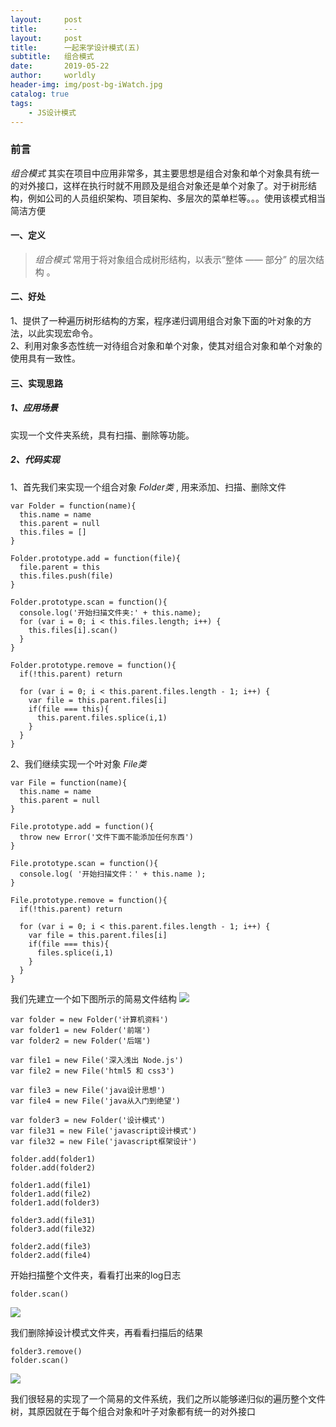 ```yaml
---
layout:     post
title:      ---
layout:     post
title:      一起来学设计模式(五)
subtitle:   组合模式
date:       2019-05-22
author:     worldly
header-img: img/post-bg-iWatch.jpg
catalog: true
tags:
    - JS设计模式
---
```


### 前言
*组合模式* 其实在项目中应用非常多，其主要思想是组合对象和单个对象具有统一的对外接口，这样在执行时就不用顾及是组合对象还是单个对象了。对于树形结构，例如公司的人员组织架构、项目架构、多层次的菜单栏等。。。使用该模式相当简洁方便

#### 一、定义
> *组合模式* 常用于将对象组合成树形结构，以表示“整体 —— 部分” 的层次结构 。


#### 二、好处
1、提供了一种遍历树形结构的方案，程序递归调用组合对象下面的叶对象的方法，以此实现宏命令。<br/>
2、利用对象多态性统一对待组合对象和单个对象，使其对组合对象和单个对象的使用具有一致性。<br/>


#### 三、实现思路

##### 1、应用场景
实现一个文件夹系统，具有扫描、删除等功能。

##### 2、代码实现
1、首先我们来实现一个组合对象 *Folder类* , 用来添加、扫描、删除文件

```
var Folder = function(name){
  this.name = name
  this.parent = null
  this.files = []
}

Folder.prototype.add = function(file){
  file.parent = this
  this.files.push(file)
}

Folder.prototype.scan = function(){
  console.log('开始扫描文件夹:' + this.name);
  for (var i = 0; i < this.files.length; i++) {
    this.files[i].scan()
  }
}

Folder.prototype.remove = function(){
  if(!this.parent) return

  for (var i = 0; i < this.parent.files.length - 1; i++) {
    var file = this.parent.files[i]
    if(file === this){
      this.parent.files.splice(i,1)
    }
  }
}

```

2、我们继续实现一个叶对象 *File类*

```
var File = function(name){
  this.name = name
  this.parent = null
}

File.prototype.add = function(){
  throw new Error('文件下面不能添加任何东西')
}

File.prototype.scan = function(){
  console.log( '开始扫描文件：' + this.name );
}

File.prototype.remove = function(){
  if(!this.parent) return

  for (var i = 0; i < this.parent.files.length - 1; i++) {
    var file = this.parent.files[i]
    if(file === this){
      files.splice(i,1)
    }
  }
}

```


我们先建立一个如下图所示的简易文件结构
![](http://dev.fenzhitech.com/res/37df8d8e3df69cb1e5dcb6653b6682c2.png)

```
var folder = new Folder('计算机资料')
var folder1 = new Folder('前端')
var folder2 = new Folder('后端')

var file1 = new File('深入浅出 Node.js')
var file2 = new File('html5 和 css3')

var file3 = new File('java设计思想')
var file4 = new File('java从入门到绝望')

var folder3 = new Folder('设计模式')
var file31 = new File('javascript设计模式')
var file32 = new File('javascript框架设计')

folder.add(folder1)
folder.add(folder2)

folder1.add(file1)
folder1.add(file2)
folder1.add(folder3)

folder3.add(file31)
folder3.add(file32)

folder2.add(file3)
folder2.add(file4)

```

开始扫描整个文件夹，看看打出来的log日志

```
folder.scan()

```
![](http://dev.fenzhitech.com/res/005d1dc660fd034c62e5b1b86c5ad75b.png)

我们删除掉设计模式文件夹，再看看扫描后的结果

```
folder3.remove()
folder.scan()

```
![](http://dev.fenzhitech.com/res/819a0f05470abf247a50495da2732437.png)

我们很轻易的实现了一个简易的文件系统，我们之所以能够递归似的遍历整个文件树，其原因就在于每个组合对象和叶子对象都有统一的对外接口
